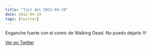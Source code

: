 ```yaml
---
title: "Tuit del 2012-04-19"
date: 2012-04-19
tags: [twitter]
---
```


Enganche fuerte con el comic de Walking Dead. No puedo dejarlo !!!



[Ver en Twitter](https://twitter.com/i/web/status/193081704750129153)
